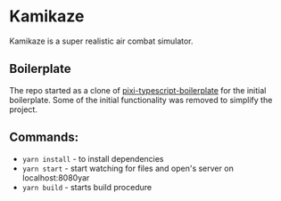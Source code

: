 # Kamikaze
Kamikaze is a super realistic air combat simulator.

## Boilerplate

The repo started as a clone of [pixi-typescript-boilerplate](https://github.com/yordan-kanchelov/pixi-typescript-boilerplate) for the initial boilerplate. Some of the initial functionality was removed to simplify the project.

## Commands:

-   `yarn install` - to install dependencies
-   `yarn start` - start watching for files and open's server on localhost:8080yar
-   `yarn build` - starts build procedure
